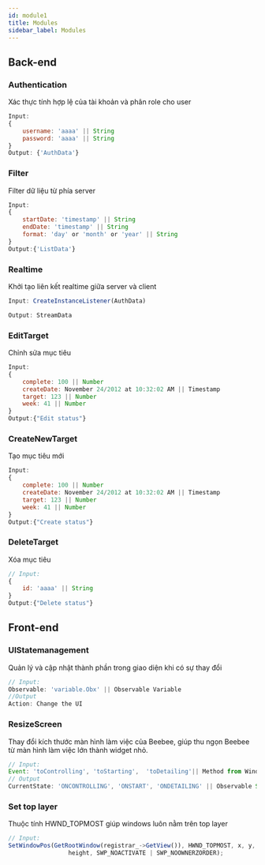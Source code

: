 ```yaml
---
id: module1
title: Modules
sidebar_label: Modules
---
```


## Back-end

### Authentication
Xác thực tính hợp lệ của tài khoản và phân role cho user
```javascript
Input:
{
    username: 'aaaa' || String
    password: 'aaaa' || String
}
Output: {'AuthData'}
```

### Filter
Filter dữ liệu từ phía server
```javascript
Input:
{
    startDate: 'timestamp' || String
    endDate: 'timestamp' || String
    format: 'day' or 'month' or 'year' || String
}
Output:{'ListData'}
```

### Realtime
Khởi tạo liên kết realtime giữa server và client
```javascript
Input: CreateInstanceListener(AuthData)

Output: StreamData
```

### EditTarget
Chỉnh sửa mục tiêu
```javascript
Input:
{
    complete: 100 || Number
    createDate: November 24/2012 at 10:32:02 AM || Timestamp
    target: 123 || Number
    week: 41 || Number
}
Output:{"Edit status"}
```

### CreateNewTarget
Tạo mục tiêu mới
```javascript
Input:
{
    complete: 100 || Number
    createDate: November 24/2012 at 10:32:02 AM || Timestamp
    target: 123 || Number
    week: 41 || Number
}
Output:{"Create status"}
```

### DeleteTarget
Xóa mục tiêu
```javascript
// Input:
{
    id: 'aaaa' || String
}
Output:{"Delete status"}
```

## Front-end

### UIStatemanagement

Quản lý và cập nhật thành phần trong giao diện khi có sự thay đổi
```javascript
// Input:
Observable: 'variable.Obx' || Observable Variable
//Output
Action: Change the UI
```

### ResizeScreen
Thay đổi kích thước màn hình làm việc của Beebee, giúp thu ngọn Beebee từ màn hình làm việc lớn thành widget nhỏ.
```javascript
// Input:
Event: 'toControlling', 'toStarting',  'toDetailing'|| Method from WindowsController Class
// Output
CurrentState: 'ONCONTROLLING', 'ONSTART', 'ONDETAILING' || Observable String
```

### Set top layer
Thuộc tính HWND_TOPMOST giúp windows luôn nằm trên top layer
```javascript
// Input:
SetWindowPos(GetRootWindow(registrar_->GetView()), HWND_TOPMOST, x, y, width,
                 height, SWP_NOACTIVATE | SWP_NOOWNERZORDER);
```